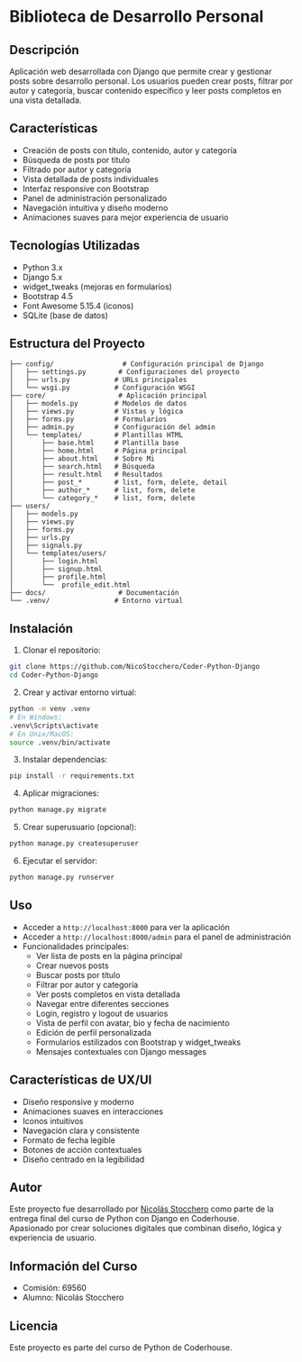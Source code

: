# Biblioteca de Desarrollo Personal

## Descripción

Aplicación web desarrollada con Django que permite crear y gestionar posts sobre desarrollo personal. Los usuarios pueden crear posts, filtrar por autor y categoría, buscar contenido específico y leer posts completos en una vista detallada.

## Características

- Creación de posts con título, contenido, autor y categoría
- Búsqueda de posts por título
- Filtrado por autor y categoría
- Vista detallada de posts individuales
- Interfaz responsive con Bootstrap
- Panel de administración personalizado
- Navegación intuitiva y diseño moderno
- Animaciones suaves para mejor experiencia de usuario

## Tecnologías Utilizadas

- Python 3.x
- Django 5.x
- widget_tweaks (mejoras en formularios)
- Bootstrap 4.5
- Font Awesome 5.15.4 (iconos)
- SQLite (base de datos)

## Estructura del Proyecto

```
├── config/                 # Configuración principal de Django
│   ├── settings.py        # Configuraciones del proyecto
│   ├── urls.py           # URLs principales
│   └── wsgi.py           # Configuración WSGI
├── core/                  # Aplicación principal
│   ├── models.py         # Modelos de datos
│   ├── views.py          # Vistas y lógica
│   ├── forms.py          # Formularios
│   ├── admin.py          # Configuración del admin
│   └── templates/        # Plantillas HTML
│       ├── base.html     # Plantilla base
│       ├── home.html     # Página principal
│       ├── about.html    # Sobre Mi
│       ├── search.html   # Búsqueda
│       ├── result.html   # Resultados
│       ├── post_*        # list, form, delete, detail
│       ├── author_*      # list, form, delete
│       └── category_*    # list, form, delete
├── users/
│   ├── models.py
│   ├── views.py
│   ├── forms.py
│   ├── urls.py
│   ├── signals.py
│   └── templates/users/
│       ├── login.html
│       ├── signup.html
│       ├── profile.html
│       └──  profile_edit.html
├── docs/                  # Documentación
└── .venv/                # Entorno virtual
```

## Instalación

1. Clonar el repositorio:

```bash
git clone https://github.com/NicoStocchero/Coder-Python-Django
cd Coder-Python-Django
```

2. Crear y activar entorno virtual:

```bash
python -m venv .venv
# En Windows:
.venv\Scripts\activate
# En Unix/MacOS:
source .venv/bin/activate
```

3. Instalar dependencias:

```bash
pip install -r requirements.txt
```

4. Aplicar migraciones:

```bash
python manage.py migrate
```

5. Crear superusuario (opcional):

```bash
python manage.py createsuperuser
```

6. Ejecutar el servidor:

```bash
python manage.py runserver
```

## Uso

- Acceder a `http://localhost:8000` para ver la aplicación
- Acceder a `http://localhost:8000/admin` para el panel de administración
- Funcionalidades principales:
  - Ver lista de posts en la página principal
  - Crear nuevos posts
  - Buscar posts por título
  - Filtrar por autor y categoría
  - Ver posts completos en vista detallada
  - Navegar entre diferentes secciones
  - Login, registro y logout de usuarios
  - Vista de perfil con avatar, bio y fecha de nacimiento
  - Edición de perfil personalizada
  - Formularios estilizados con Bootstrap y widget_tweaks
  - Mensajes contextuales con Django messages

## Características de UX/UI

- Diseño responsive y moderno
- Animaciones suaves en interacciones
- Iconos intuitivos
- Navegación clara y consistente
- Formato de fecha legible
- Botones de acción contextuales
- Diseño centrado en la legibilidad

## Autor

Este proyecto fue desarrollado por [Nicolás Stocchero](https://www.linkedin.com/in/nicostocchero/) como parte de la entrega final del curso de Python con Django en Coderhouse.  
Apasionado por crear soluciones digitales que combinan diseño, lógica y experiencia de usuario.

## Información del Curso

- Comisión: 69560
- Alumno: Nicolás Stocchero

## Licencia

Este proyecto es parte del curso de Python de Coderhouse.
